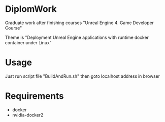 # DiplomWork
Graduate work after finishing courses "Unreal Engine 4. Game Developer Course"

Theme is "Deployment Unreal Engine applications with runtime docker container under Linux"

# Usage
Just run script file "BuildAndRun.sh" then goto localhost address in browser

# Requirements
- docker
- nvidia-docker2
